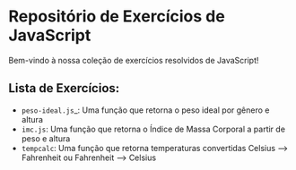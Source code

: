 # Repositório de Exercícios de JavaScript

Bem-vindo à nossa coleção de exercícios resolvidos de JavaScript! 

## Lista de Exercícios:

- `peso-ideal.js`_: Uma função que retorna o peso ideal por gênero e altura
- `imc.js`: Uma função que retorna o Índice de Massa Corporal a partir de peso e altura
- `tempcalc`: Uma função que retorna temperaturas convertidas Celsius --> Fahrenheit ou Fahrenheit --> Celsius